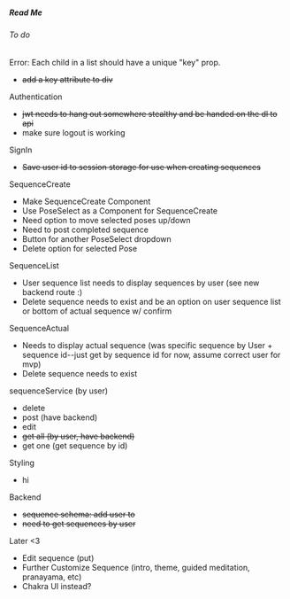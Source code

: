 ##### Read Me

###### To do

Error: Each child in a list should have a unique "key" prop.
- ~~add a key attribute to div~~

Authentication
 - ~~jwt needs to hang out somewhere stealthy and be handed on the dl to api~~
 - make sure logout is working

SignIn
- ~~Save user id to session storage for use when creating sequences~~

SequenceCreate
- Make SequenceCreate Component
- Use PoseSelect as a Component for SequenceCreate
- Need option to move selected poses up/down
- Need to post completed sequence
- Button for another PoseSelect dropdown
- Delete option for selected Pose

SequenceList
 - User sequence list needs to display sequences by user (see new backend route :)
 - Delete sequence needs to exist and be an option on user sequence list or bottom of actual sequence w/ confirm
 
 SequenceActual 
 - Needs to display actual sequence (was specific sequence by User + sequence id--just get by sequence id for now, assume correct user for mvp)
 - Delete sequence needs to exist

 sequenceService (by user)
 - delete 
 - post (have backend)
 - edit 
 - ~~get all (by user, have backend)~~
 - get one (get sequence by id)

 Styling
 - hi

Backend 
- ~~sequence schema: add user to~~
- ~~need to get sequences by user~~

 Later <3
 - Edit sequence (put)
 - Further Customize Sequence (intro, theme, guided meditation, pranayama, etc)
 - Chakra UI instead?

 